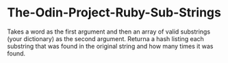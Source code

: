 # The-Odin-Project-Ruby-Sub-Strings

Takes a word as the first argument and then an array of valid substrings (your dictionary) as the second argument. Returna a hash listing each substring that was found in the original string and how many times it was found.

